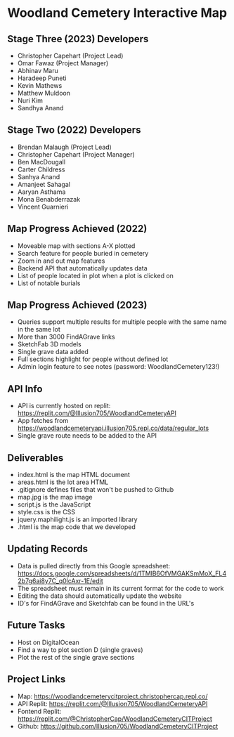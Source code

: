 # Woodland Cemetery Interactive Map

## Stage Three (2023) Developers
- Christopher Capehart (Project Lead)
- Omar Fawaz (Project Manager)
- Abhinav Maru
- Haradeep Puneti
- Kevin Mathews
- Matthew Muldoon
- Nuri Kim
- Sandhya Anand

## Stage Two (2022) Developers
- Brendan Malaugh (Project Lead)
- Christopher Capehart (Project Manager)
- Ben MacDougall
- Carter Childress
- Sanhya Anand
- Amanjeet Sahagal
- Aaryan Asthama
- Mona Benabderrazak
- Vincent Guarnieri

## Map Progress Achieved (2022)
- Moveable map with sections A-X plotted
- Search feature for people buried in cemetery
- Zoom in and out map features
- Backend API that automatically updates data
- List of people located in plot when a plot is clicked on
- List of notable burials

## Map Progress Achieved (2023)
- Queries support multiple results for multiple people with the same name in the same lot
- More than 3000 FindAGrave links
- SketchFab 3D models
- Single grave data added
- Full sections highlight for people without defined lot
- Admin login feature to see notes (password: WoodlandCemetery123!)

## API Info
- API is currently hosted on replit: https://replit.com/@Illusion705/WoodlandCemeteryAPI
- App fetches from https://woodlandcemeteryapi.illusion705.repl.co/data/regular_lots
- Single grave route needs to be added to the API

## Deliverables
- index.html is the map HTML document
- areas.html is the lot area HTML
- .gitignore defines files that won't be pushed to Github
- map.jpg is the map image
- script.js is the JavaScript
- style.css is the CSS
- jquery.maphilight.js is an imported library
- .html is the map code that we developed

## Updating Records
- Data is pulled directly from this Google spreadsheet: https://docs.google.com/spreadsheets/d/1TMlB6OfVMGAKSmMoX_FL42b7g6ai8y7C_q0lcAxr-1E/edit
- The spreadsheet must remain in its current format for the code to work
- Editing the data should automatically update the website
- ID's for FindAGrave and Sketchfab can be found in the URL's

## Future Tasks
- Host on DigitalOcean
- Find a way to plot section D (single graves)
- Plot the rest of the single grave sections

## Project Links
- Map: https://woodlandcemeterycitproject.christophercap.repl.co/
- API Replit: https://replit.com/@Illusion705/WoodlandCemeteryAPI
- Fontend Replit: https://replit.com/@ChristopherCap/WoodlandCemeteryCITProject
- Github: https://github.com/Illusion705/WoodlandCemeteryCITProject